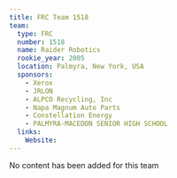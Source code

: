 ```yaml
---
title: FRC Team 1518
team:
  type: FRC
  number: 1518
  name: Raider Robotics
  rookie_year: 2005
  location: Palmyra, New York, USA
  sponsors:
    - Xerox
    - JRLON
    - ALPCO Recycling, Inc
    - Napa Magnum Auto Parts
    - Constellation Energy
    - PALMYRA-MACEDON SENIOR HIGH SCHOOL
  links:
    Website: 
---
```

No content has been added for this team